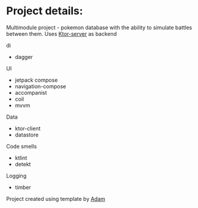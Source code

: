 # Project details:


Multimodule project - pokemon database with the ability to simulate battles between them. Uses [Ktor-server](https://github.com/valvenya/PokeBaseAPI) as backend


di 
* dagger


UI
* jetpack compose
* navigation-compose
* accompanist
* coil
* mvvm


Data
* ktor-client
* datastore 


Code smells
* ktlint
* detekt


Logging
* timber


Project created using template by [Adam](https://github.com/AdamMc331)



